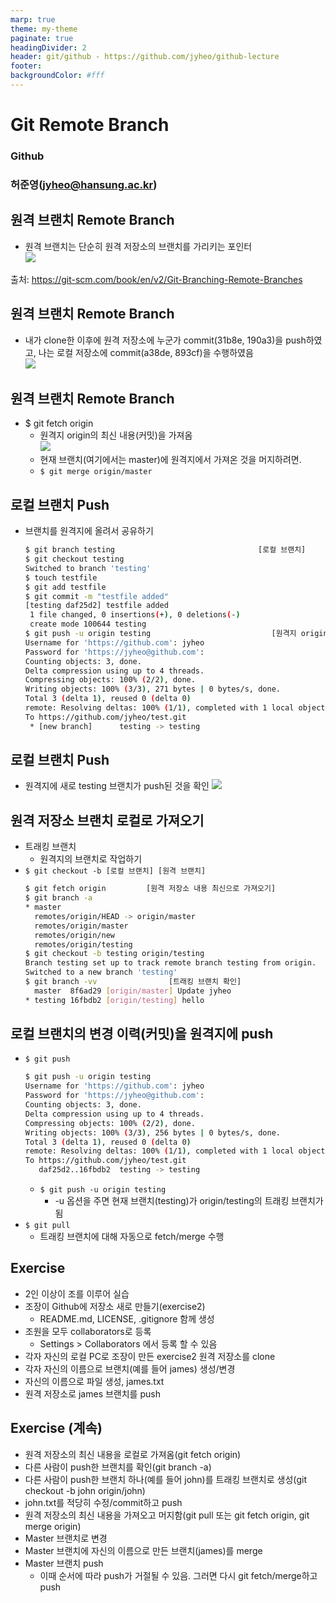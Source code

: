 ```yaml
---
marp: true
theme: my-theme
paginate: true
headingDivider: 2
header: git/github - https://github.com/jyheo/github-lecture
footer: 
backgroundColor: #fff
---
```


# Git Remote Branch
<!-- _class: lead -->
### Github
### 허준영(jyheo@hansung.ac.kr)


## 원격 브랜치 Remote Branch
- 원격 브랜치는 단순히 원격 저장소의 브랜치를 가리키는 포인터  
![](images/rbranch.png)

출처: https://git-scm.com/book/en/v2/Git-Branching-Remote-Branches


## 원격 브랜치 Remote Branch
- 내가 clone한 이후에 원격 저장소에 누군가 commit(31b8e, 190a3)을 push하였고, 나는 로컬 저장소에 commit(a38de, 893cf)을 수행하였음  
![](images/rbranch2.png)


## 원격 브랜치 Remote Branch
- $ git fetch origin
	- 원격지 origin의 최신 내용(커밋)을 가져옴  
	![](images/rbranch3.png)
	- 현재 브랜치(여기에서는 master)에 원격지에서 가져온 것을 머지하려면.
	- ``` $ git merge origin/master ```


## 로컬 브랜치 Push
- 브랜치를 원격지에 올려서 공유하기
	```bash
	$ git branch testing                                [로컬 브랜치]
	$ git checkout testing
	Switched to branch 'testing'
	$ touch testfile
	$ git add testfile
	$ git commit -m "testfile added"
	[testing daf25d2] testfile added
	 1 file changed, 0 insertions(+), 0 deletions(-)
	 create mode 100644 testing
	$ git push -u origin testing                           [원격지 origin에 testing 브랜치 push]
	Username for 'https://github.com': jyheo
	Password for 'https://jyheo@github.com':
	Counting objects: 3, done.
	Delta compression using up to 4 threads.
	Compressing objects: 100% (2/2), done.
	Writing objects: 100% (3/3), 271 bytes | 0 bytes/s, done.
	Total 3 (delta 1), reused 0 (delta 0)
	remote: Resolving deltas: 100% (1/1), completed with 1 local objects.
	To https://github.com/jyheo/test.git
	 * [new branch]      testing -> testing
	```


## 로컬 브랜치 Push
- 원격지에 새로 testing 브랜치가 push된 것을 확인
![](images/rbranch-push.png)


## 원격 저장소 브랜치 로컬로 가져오기
- 트래킹 브랜치
	- 원격지의 브랜치로 작업하기
- ``` $ git checkout -b [로컬 브랜치] [원격 브랜치] ```
	```bash
	$ git fetch origin         [원격 저장소 내용 최신으로 가져오기]
	$ git branch -a
	* master
	  remotes/origin/HEAD -> origin/master
	  remotes/origin/master
	  remotes/origin/new
	  remotes/origin/testing
	$ git checkout -b testing origin/testing
	Branch testing set up to track remote branch testing from origin.
	Switched to a new branch 'testing'
	$ git branch -vv                [트래킹 브랜치 확인]
	  master  8f6ad29 [origin/master] Update jyheo
	* testing 16fbdb2 [origin/testing] hello
	```


## 로컬 브랜치의 변경 이력(커밋)을 원격지에 push
- ``` $ git push ```
	```bash
	$ git push -u origin testing
	Username for 'https://github.com': jyheo
	Password for 'https://jyheo@github.com':
	Counting objects: 3, done.
	Delta compression using up to 4 threads.
	Compressing objects: 100% (2/2), done.
	Writing objects: 100% (3/3), 256 bytes | 0 bytes/s, done.
	Total 3 (delta 1), reused 0 (delta 0)
	remote: Resolving deltas: 100% (1/1), completed with 1 local objects.
	To https://github.com/jyheo/test.git
	   daf25d2..16fbdb2  testing -> testing
	```
	- ``` $ git push -u origin testing ```
		+ -u 옵션을 주면 현재 브랜치(testing)가 origin/testing의 트래킹 브랜치가 됨
- ``` $ git pull ```
	- 트래킹 브랜치에 대해 자동으로 fetch/merge 수행


## Exercise
- 2인 이상이 조를 이루어 실습
- 조장이 Github에 저장소 새로 만들기(exercise2)
	- README.md, LICENSE, .gitignore 함께 생성
- 조원을 모두 collaborators로 등록
	- Settings > Collaborators 에서 등록 할 수 있음
- 각자 자신의 로컬 PC로 조장이 만든 exercise2 원격 저장소를 clone
- 각자 자신의 이름으로 브랜치(예를 들어 james) 생성/변경
- 자신의 이름으로 파일 생성, james.txt
- 원격 저장소로 james 브랜치를 push


## Exercise (계속)
- 원격 저장소의 최신 내용을 로컬로 가져옴(git fetch origin)
- 다른 사람이 push한 브랜치를 확인(git branch -a)
- 다른 사람이 push한 브랜치 하나(예를 들어 john)를 트래킹 브랜치로 생성(git checkout -b john origin/john)
- john.txt를 적당히 수정/commit하고 push
- 원격 저장소의 최신 내용을 가져오고 머지함(git pull 또는 git fetch origin, git merge origin)
- Master 브랜치로 변경
- Master 브랜치에 자신의 이름으로 만든 브랜치(james)를 merge
- Master 브랜치 push
	- 이때 순서에 따라 push가 거절될 수 있음. 그러면 다시 git fetch/merge하고 push
